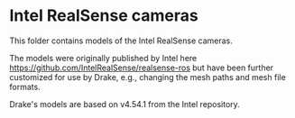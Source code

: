 # Intel RealSense cameras

This folder contains models of the Intel RealSense cameras.

The models were originally published by Intel here
 https://github.com/IntelRealSense/realsense-ros
but have been further customized for use by Drake, e.g., changing the
mesh paths and mesh file formats.

Drake's models are based on v4.54.1 from the Intel repository.
